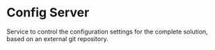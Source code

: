 # Config Server

Service to control the configuration settings for the complete solution, based on an external git repository.
